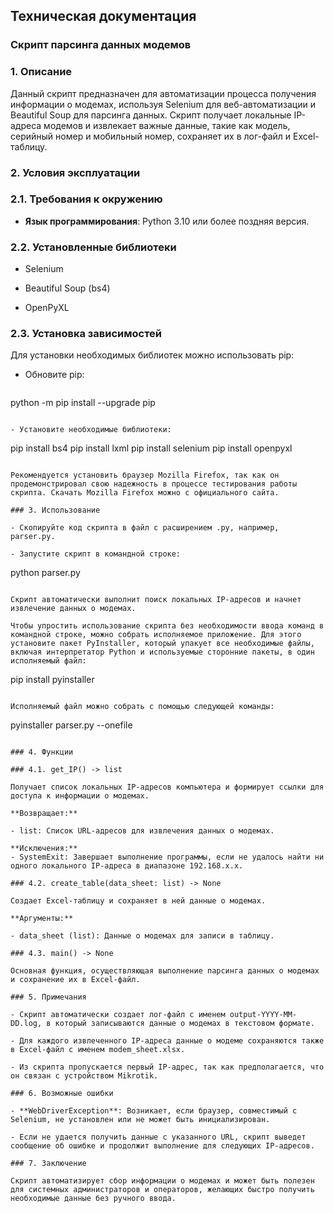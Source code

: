 ## Техническая документация

### Скрипт парсинга данных модемов

### 1. Описание

Данный скрипт предназначен для автоматизации процесса получения информации о модемах, используя Selenium для веб-автоматизации и Beautiful Soup для парсинга данных. Скрипт получает локальные IP-адреса модемов и извлекает важные данные, такие как модель, серийный номер и мобильный номер, сохраняет их в лог-файл и Excel-таблицу.

### 2. Условия эксплуатации

### 2.1. Требования к окружению

- **Язык программирования**: Python 3.10 или более поздняя версия.

### 2.2. Установленные библиотеки

- Selenium

- Beautiful Soup (bs4)

- OpenPyXL

### 2.3. Установка зависимостей

Для установки необходимых библиотек можно использовать pip:

- Обновите pip:

   ```
python -m pip install --upgrade pip
```

- Установите необходимые библиотеки:

   ```
pip install bs4
   pip install lxml
   pip install selenium
   pip install openpyxl
```

Рекомендуется установить браузер Mozilla Firefox, так как он продемонстрировал свою надежность в процессе тестирования работы скрипта. Скачать Mozilla Firefox можно с официального сайта.

### 3. Использование

- Скопируйте код скрипта в файл с расширением .py, например, parser.py.

- Запустите скрипт в командной строке:

   ```
python parser.py
```

Скрипт автоматически выполнит поиск локальных IP-адресов и начнет извлечение данных о модемах.

Чтобы упростить использование скрипта без необходимости ввода команд в командной строке, можно собрать исполняемое приложение. Для этого установите пакет PyInstaller, который упакует все необходимые файлы, включая интерпретатор Python и используемые сторонние пакеты, в один исполняемый файл:

```
pip install pyinstaller
```

Исполняемый файл можно собрать с помощью следующей команды:

```
pyinstaller parser.py --onefile
```

### 4. Функции

### 4.1. get_IP() -> list

Получает список локальных IP-адресов компьютера и формирует ссылки для доступа к информации о модемах.

**Возвращает:**

- list: Список URL-адресов для извлечения данных о модемах.

**Исключения:**
- SystemExit: Завершает выполнение программы, если не удалось найти ни одного локального IP-адреса в диапазоне 192.168.x.x.

### 4.2. create_table(data_sheet: list) -> None

Создает Excel-таблицу и сохраняет в ней данные о модемах.

**Аргументы:**

- data_sheet (list): Данные о модемах для записи в таблицу.

### 4.3. main() -> None

Основная функция, осуществляющая выполнение парсинга данных о модемах и сохранение их в Excel-файл.

### 5. Примечания

- Скрипт автоматически создает лог-файл с именем output-YYYY-MM-DD.log, в который записываются данные о модемах в текстовом формате.

- Для каждого извлеченного IP-адреса данные о модеме сохраняются также в Excel-файл с именем modem_sheet.xlsx.

- Из скрипта пропускается первый IP-адрес, так как предполагается, что он связан с устройством Mikrotik.

### 6. Возможные ошибки

- **WebDriverException**: Возникает, если браузер, совместимый с Selenium, не установлен или не может быть инициализирован.

- Если не удается получить данные с указанного URL, скрипт выведет сообщение об ошибке и продолжит выполнение для следующих IP-адресов.

### 7. Заключение

Скрипт автоматизирует сбор информации о модемах и может быть полезен для системных администраторов и операторов, желающих быстро получить необходимые данные без ручного ввода.
